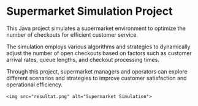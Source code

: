 <h1>Supermarket Simulation Project</h1>
    <p>This Java project simulates a supermarket environment to optimize the number of checkouts for efficient customer service.</p>
    <p>The simulation employs various algorithms and strategies to dynamically adjust the number of open checkouts based on factors such as customer arrival rates, queue lengths, and checkout processing times.</p>
    <p>Through this project, supermarket managers and operators can explore different scenarios and strategies to improve customer satisfaction and operational efficiency.</p>

    <img src="resultat.png" alt="Supermarket Simulation">
